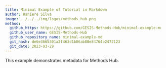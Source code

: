 ```yaml
---
title: Minimal Example of Tutorial in Markdown
author: Raniere Silva
image: ../../../img/logos/methods_hub.png
method:
  github_https: https://github.com/GESIS-Methods-Hub/minimal-example-md
  github_user_name: GESIS-Methods-Hub
  github_repository_name: minimal-example-md
  git_hash: de6e3665301a2f463d1b86ab80e84764b2472123
  git_date: 2023-03-29
---
```


This example demonstrates metadata for Methods Hub.
